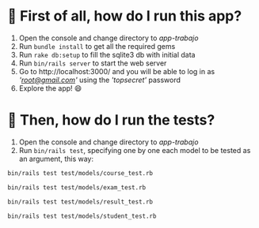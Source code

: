 # :pushpin: First of all, how do I run this app?

1. Open the console and change directory to  _app-trabajo_
2. Run `bundle install` to get all the required gems
3. Run `rake db:setup` to fill the sqlite3 db with initial data
4. Run `bin/rails server` to start the web server
5. Go to http://localhost:3000/ and you will be able to log in as _'root@gmail.com'_ using the _'topsecret'_ password
6. Explore the app! :smile:

# :pushpin: Then, how do I run the tests?
1. Open the console and change directory to  _app-trabajo_
2. Run `bin/rails test`, specifying one by one each model to be tested as an argument, this way:
```sh
bin/rails test test/models/course_test.rb
```
```sh
bin/rails test test/models/exam_test.rb
```
```sh
bin/rails test test/models/result_test.rb
```
```sh
bin/rails test test/models/student_test.rb
```
